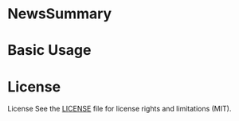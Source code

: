 # NewsSummary

# Basic Usage

# License
License
See the [LICENSE](LICENSE.md) file for license rights and limitations (MIT).
